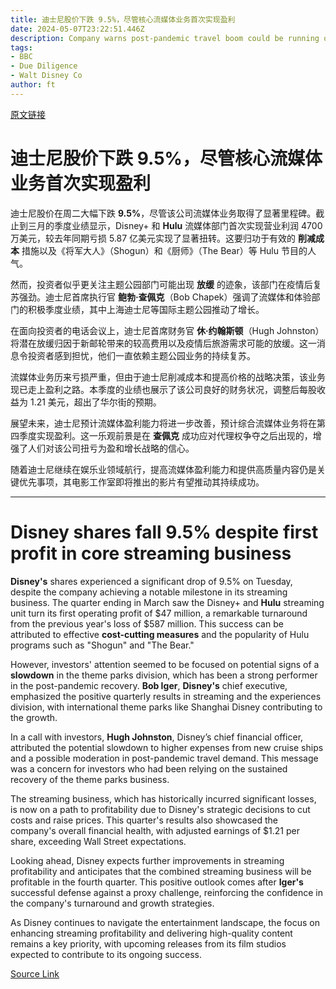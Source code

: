 ```yaml
---
title: 迪士尼股价下跌 9.5%，尽管核心流媒体业务首次实现盈利
date: 2024-05-07T23:22:51.446Z
description: Company warns post-pandemic travel boom could be running out of steam
tags: 
- BBC
- Due Diligence
- Walt Disney Co
author: ft
---
```


[原文链接](https://ft.com/content/7882c7a5-dae7-4726-946e-910edf70ee55)

# 迪士尼股价下跌 9.5%，尽管核心流媒体业务首次实现盈利

迪士尼股价在周二大幅下跌 **9.5%**，尽管该公司流媒体业务取得了显著里程碑。截止到三月的季度业绩显示，Disney+ 和 **Hulu** 流媒体部门首次实现营业利润 4700 万美元，较去年同期亏损 5.87 亿美元实现了显著扭转。这要归功于有效的 **削减成本** 措施以及《将军大人》（Shogun）和《厨师》（The Bear）等 Hulu 节目的人气。

然而，投资者似乎更关注主题公园部门可能出现 **放缓** 的迹象，该部门在疫情后复苏强劲。迪士尼首席执行官 **鲍勃·查佩克**（Bob Chapek）强调了流媒体和体验部门的积极季度业绩，其中上海迪士尼等国际主题公园推动了增长。

在面向投资者的电话会议上，迪士尼首席财务官 **休·约翰斯顿**（Hugh Johnston）将潜在放缓归因于新邮轮带来的较高费用以及疫情后旅游需求可能的放缓。这一消息令投资者感到担忧，他们一直依赖主题公园业务的持续复苏。

流媒体业务历来亏损严重，但由于迪士尼削减成本和提高价格的战略决策，该业务现已走上盈利之路。本季度的业绩也展示了该公司良好的财务状况，调整后每股收益为 1.21 美元，超出了华尔街的预期。

展望未来，迪士尼预计流媒体盈利能力将进一步改善，预计综合流媒体业务将在第四季度实现盈利。这一乐观前景是在 **查佩克** 成功应对代理权争夺之后出现的，增强了人们对该公司扭亏为盈和增长战略的信心。

随着迪士尼继续在娱乐业领域航行，提高流媒体盈利能力和提供高质量内容仍是关键优先事项，其电影工作室即将推出的影片有望推动其持续成功。

---

# Disney shares fall 9.5% despite first profit in core streaming business 

**Disney's** shares experienced a significant drop of 9.5% on Tuesday, despite the company achieving a notable milestone in its streaming business. The quarter ending in March saw the Disney+ and **Hulu** streaming unit turn its first operating profit of $47 million, a remarkable turnaround from the previous year's loss of $587 million. This success can be attributed to effective **cost-cutting measures** and the popularity of Hulu programs such as "Shogun" and "The Bear." 

However, investors' attention seemed to be focused on potential signs of a **slowdown** in the theme parks division, which has been a strong performer in the post-pandemic recovery. **Bob Iger**, **Disney's** chief executive, emphasized the positive quarterly results in streaming and the experiences division, with international theme parks like Shanghai Disney contributing to the growth. 

In a call with investors, **Hugh Johnston**, Disney’s chief financial officer, attributed the potential slowdown to higher expenses from new cruise ships and a possible moderation in post-pandemic travel demand. This message was a concern for investors who had been relying on the sustained recovery of the theme parks business. 

The streaming business, which has historically incurred significant losses, is now on a path to profitability due to Disney's strategic decisions to cut costs and raise prices. This quarter's results also showcased the company's overall financial health, with adjusted earnings of $1.21 per share, exceeding Wall Street expectations. 

Looking ahead, Disney expects further improvements in streaming profitability and anticipates that the combined streaming business will be profitable in the fourth quarter. This positive outlook comes after **Iger's** successful defense against a proxy challenge, reinforcing the confidence in the company's turnaround and growth strategies. 

As Disney continues to navigate the entertainment landscape, the focus on enhancing streaming profitability and delivering high-quality content remains a key priority, with upcoming releases from its film studios expected to contribute to its ongoing success.

[Source Link](https://ft.com/content/7882c7a5-dae7-4726-946e-910edf70ee55)

